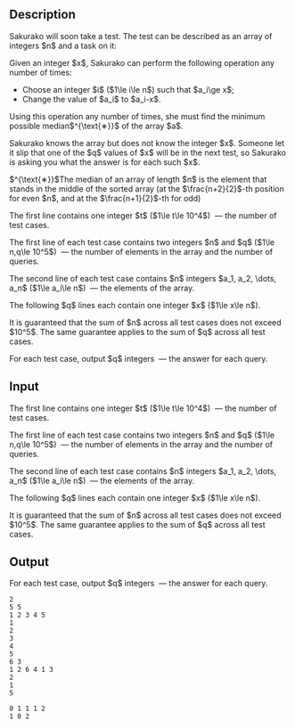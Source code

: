 ## Description

<div><p>Sakurako will soon take a test. The test can be described as an array of integers $n$ and a task on it:</p><p>Given an integer $x$, Sakurako can perform the following operation any number of times:</p><ul> <li> Choose an integer $i$ ($1\le i\le n$) such that $a_i\ge x$; </li><li> Change the value of $a_i$ to $a_i-x$. </li></ul><p>Using this operation any number of times, she must find the minimum possible median$^{\text{∗}}$ of the array $a$.</p><p>Sakurako knows the array but does not know the integer $x$. Someone let it slip that one of the $q$ values of $x$ will be in the next test, so Sakurako is asking you what the answer is for each such $x$.</p><div class="statement-footnote"><p>$^{\text{∗}}$The median of an array of length $n$ is the element that stands in the middle of the sorted array (at the $\frac{n+2}{2}$-th position for even $n$, and at the $\frac{n+1}{2}$-th for odd)</p></div></div><div class="input-specification"><p>The first line contains one integer $t$ ($1\le t\le 10^4$) &nbsp;— the number of test cases.</p><p>The first line of each test case contains two integers $n$ and $q$ ($1\le n,q\le 10^5$) &nbsp;— the number of elements in the array and the number of queries.</p><p>The second line of each test case contains $n$ integers $a_1, a_2, \dots, a_n$ ($1\le a_i\le n$) &nbsp;— the elements of the array.</p><p>The following $q$ lines each contain one integer $x$ ($1\le x\le n$).</p><p>It is guaranteed that the sum of $n$ across all test cases does not exceed $10^5$. The same guarantee applies to the sum of $q$ across all test cases.</p></div><div class="output-specification"><p>For each test case, output $q$ integers &nbsp;— the answer for each query.</p></div>

## Input

<p>The first line contains one integer $t$ ($1\le t\le 10^4$) &nbsp;— the number of test cases.</p><p>The first line of each test case contains two integers $n$ and $q$ ($1\le n,q\le 10^5$) &nbsp;— the number of elements in the array and the number of queries.</p><p>The second line of each test case contains $n$ integers $a_1, a_2, \dots, a_n$ ($1\le a_i\le n$) &nbsp;— the elements of the array.</p><p>The following $q$ lines each contain one integer $x$ ($1\le x\le n$).</p><p>It is guaranteed that the sum of $n$ across all test cases does not exceed $10^5$. The same guarantee applies to the sum of $q$ across all test cases.</p>

## Output

<p>For each test case, output $q$ integers &nbsp;— the answer for each query.</p>





```input1|2,3,4,5,6,7,8
2
5 5
1 2 3 4 5
1
2
3
4
5
6 3
1 2 6 4 1 3
2
1
5
```




```output1
0 1 1 1 2 
1 0 2
```


